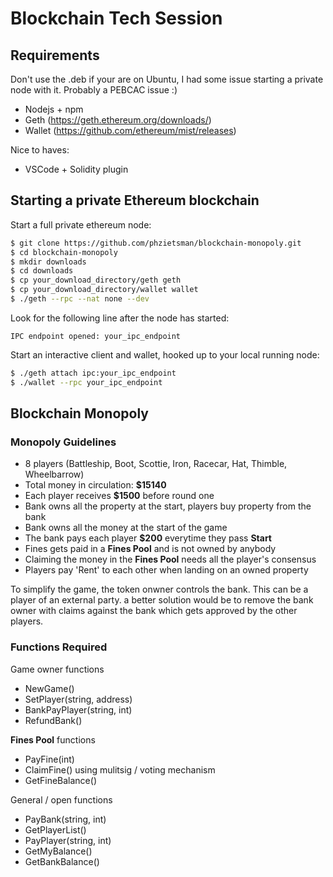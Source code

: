 # Blockchain Tech Session #

## Requirements ##

Don't use the .deb if your are on Ubuntu, I had some issue starting a private node with it. Probably a PEBCAC issue :)

* Nodejs + npm
* Geth (https://geth.ethereum.org/downloads/)
* Wallet (https://github.com/ethereum/mist/releases)

Nice to haves:
* VSCode + Solidity plugin

## Starting a private Ethereum blockchain ##

Start a full private ethereum node:
```sh
$ git clone https://github.com/phzietsman/blockchain-monopoly.git
$ cd blockchain-monopoly
$ mkdir downloads
$ cd downloads
$ cp your_download_directory/geth geth 
$ cp your_download_directory/wallet wallet 
$ ./geth --rpc --nat none --dev
```
Look for the following line after the node has started:

`IPC endpoint opened: your_ipc_endpoint`

Start an interactive client and wallet, hooked up to your local running node:
```sh
$ ./geth attach ipc:your_ipc_endpoint
$ ./wallet --rpc your_ipc_endpoint
```

## Blockchain Monopoly ##

### Monopoly Guidelines ###
* 8 players (Battleship, Boot, Scottie, Iron, Racecar, Hat, Thimble, Wheelbarrow)
* Total money in circulation: **$15140**
* Each player receives **$1500** before round one
* Bank owns all the property at the start, players buy property from the bank
* Bank owns all the money at the start of the game
* The bank pays each player **$200** everytime they pass **Start**
* Fines gets paid in a **Fines Pool**  and is not owned by anybody
* Claiming the money in the **Fines Pool** needs all the player's consensus
* Players pay 'Rent' to each other when landing on an owned property   

To simplify the game, the token onwner controls the bank.  This can be a player of an external party. a better solution would be to remove the bank owner with claims against the bank which gets approved by the other players.

### Functions Required ###

Game owner functions
* NewGame()
* SetPlayer(string, address)
* BankPayPlayer(string, int)
* RefundBank()

**Fines Pool** functions
* PayFine(int)
* ClaimFine()  using mulitsig / voting mechanism
* GetFineBalance()

General / open functions
* PayBank(string, int)
* GetPlayerList()
* PayPlayer(string, int)
* GetMyBalance()
* GetBankBalance()

